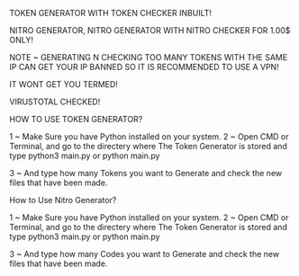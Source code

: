 TOKEN GENERATOR WITH TOKEN CHECKER INBUILT!

NITRO GENERATOR, NITRO GENERATOR  WITH NITRO CHECKER FOR 1.00$ ONLY!


NOTE ~ GENERATING N CHECKING TOO MANY TOKENS WITH THE SAME IP CAN GET YOUR IP BANNED SO IT IS RECOMMENDED TO USE A VPN!

IT WONT GET YOU TERMED!


VIRUSTOTAL CHECKED!







HOW TO USE TOKEN GENERATOR?

1 ~ Make Sure you have Python installed on your system.
2 ~ Open CMD or Terminal, and go to the directery where The Token Generator is stored and type 
python3 main.py
 or 
python main.py

3 ~ And type how many Tokens you want to Generate and check the new files that have been made.






How to Use Nitro Generator?

1 ~ Make Sure you have Python installed on your system.
2 ~ Open CMD or Terminal, and go to the directery where The Token Generator is stored and type 
python3 main.py
 or 
python main.py

3 ~ And type how many Codes you want to Generate and check the new files that have been made.
